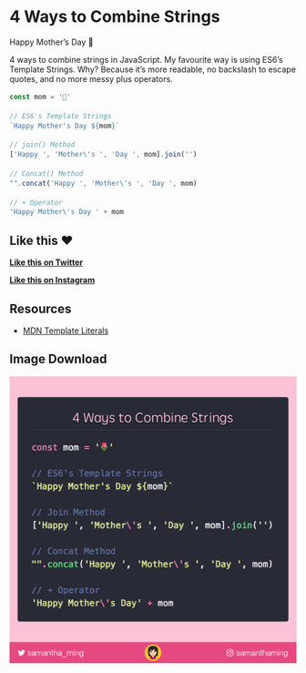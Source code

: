 # 4 Ways to Combine Strings

Happy Mother’s Day 🌷

4 ways to combine strings in JavaScript. My favourite way is using ES6’s Template Strings. Why? Because it’s more readable, no backslash to escape quotes, and no more messy plus operators.

```javascript
const mom = '🌷'

// ES6's Template Strings
`Happy Mother's Day ${mom}`

// join() Method
['Happy ', 'Mother\'s ', 'Day ', mom].join('')

// Concat() Method
"".concat('Happy ', 'Mother\'s ', 'Day ', mom)

// + Operator
'Happy Mother\'s Day ' + mom
```

## Like this ❤️

**[Like this on Twitter](https://twitter.com/samantha_ming/status/995373862148755456)**

**[Like this on Instagram](https://www.instagram.com/p/BisCR23B8nT/)**


## Resources

- [MDN Template Literals](https://developer.mozilla.org/en-US/docs/Web/JavaScript/Reference/Template_literals)


## Image Download

![Download](15-4-ways-to-combine-strings.png)
